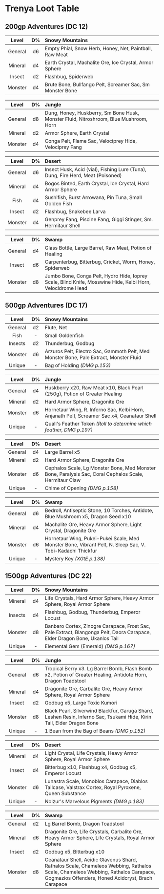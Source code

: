 # Trenya Loot Table

## 200gp Adventures (DC 12)

| Level    | D%  | Snowy Mountains |
| :------: | :-: | :-------------- |
| General  | d6  | Empty Phial, Snow Herb, Honey, Net, Paintball, Raw Meat |
| Mineral  | d4  | Earth Crystal, Machalite Ore, Ice Crystal, Armor Sphere |
| Insect   | d2  | Flashbug, Spiderweb |
| Monster  | d4  | Brute Bone, Bullfango Pelt, Screamer Sac, Sm Monster Bone |

| Level    | D%  | Jungle |
| :------: | :-: | :----- |
| General  | d8  | Dung, Honey, Huskberry, Sm Bone Husk, Monster Fluid, Nitroshroom, Blue Mushroom, Horn |
| Mineral  | d2  | Armor Sphere, Earth Crystal |
| Monster  | d4  | Conga Pelt, Flame Sac, Velociprey Hide, Velociprey Fang |

| Level    | D%  | Desert |
| :------: | :-: | :----- |
| General  | d6  | Insect Husk, Acid (vial), Fishing Lure (Tuna), Dung, Fire Herd, Meat (Poisoned) |
| Mineral  | d4  | Bogos Binted, Earth Crystal, Ice Crystal, Hard Armor Sphere |
| Fish     | d4  | Sushifish, Burst Arrowana, Pin Tuna, Small Golden Fish |
| Insect   | d2  | Flashbug, Snakebee Larva |
| Monster  | d4  | Genprey Fang, Piscine Fang, Giggi Stinger, Sm. Hermitaur Shell |

| Level    | D%  | Swamp |
| :------: | :-: | :---- |
| General  | d4  | Glass Bottle, Large Barrel, Raw Meat, Potion of Healing |
| Insect   | d6  | Carpenterbug, Bitterbug, Cricket, Worm, Honey, Spiderweb |
| Monster  | d8  | Jumbo Bone, Conga Pelt, Hydro Hide, Ioprey Scale, Blind Knife, Mosswine Hide, Kelbi Horn, Velocidrome Head |

## 500gp Adventures (DC 17)

| Level    | D%  | Snowy Mountains |
| :------: | :-: | :-------------- |
| General  | d2  | Flute, Net |
| Fish     | -   | Small Goldenfish |
| Insects  | d2  | Thunderbug, Godbug |
| Monster  | d6  | Arzuros Pelt, Electro Sac, Gammoth Pelt, Med Monster Bone, Pale Extract, Monster Fluid |
| Unique   | -   | Bag of Holding *(DMG p.153)* |

| Level    | D%  | Jungle |
| :------: | :-: | :----- |
| General  | d4  | Huskberry x20, Raw Meat x10, Black Pearl (250g), Potion of Greater Healing |
| Mineral  | d2  | Hard Armor Sphere, Dragonite Ore |
| Monster  | d6  | Hornetaur Wing, R. Inferno Sac, Kelbi Horn, Anjanath Pelt, Screamer Sac x4, Ceanataur Shell |
| Unique   | -   | Quall's Feather Token *(Roll to determine which feather, DMG p.197)* |

| Level    | D%  | Desert |
| :------: | :-: | :----- |
| General  | d4  | Large Barrel x5 | Parashroom x5, Hot Pepper, Dust of Life x2 |
| Mineral  | d2  | Hard Armor Sphere, Dragonite Ore |
| Monster  | d6  | Cephalos Scale, Lg Monster Bone, Med Monster Bone, Paralysis Sac, Coral Cephalos Scale, Hermitaur Claw |
| Unique   | -   | Chime of Opening *(DMG p.158)* |

| Level    | D%  | Swamp |
| :------: | :-: | :---- |
| General  | d6  | Bedroll, Antiseptic Stone, 10 Torches, Antidote, Blue Mushroom x5, Dragon Seed x10 |
| Mineral  | d4  | Machalite Ore, Heavy Armor Sphere, Light Crystal, Dragonite Ore |
| Monster  | d6  | Hornetaur Wing, Pukei-Pukei Scale, Med Monster Bone, Vibrant Pelt, N. Sleep Sac, V. Tobi-Kadachi Thickfur |
| Unique   | -   | Mystery Key *(XGtE p.138)* |

## 1500gp Adventures (DC 22)

| Level    | D%  | Snowy Mountains |
| :------: | :-: | :-------------- |
| Mineral  | d4  | Life Crystals, Hard Armor Sphere, Heavy Armor Sphere, Royal Armor Sphere |
| Insects  | d4  | Flashbug, Godbug, Thunderbug, Emperor Locust |
| Monster  | d8  | Banbaro Cortex, Zinogre Carapace, Frost Sac, Pale Extract, Blangonga Pelt, Daora Carapace, Elder Dragon Bone, Ukanlos Tail |
| Unique   | -   | Elemental Gem (Emerald) *(DMG p.167)* |

| Level    | D%  | Jungle |
| :------: | :-: | :----- |
| General  | d6  | Tropical Berry x3. Lg Barrel Bomb, Flash Bomb x2, Potion of Greater Healing, Antidote Horn, Dragon Toadstool |
| Mineral  | d4  | Dragonite Ore, Carbalite Ore, Heavy Armor Sphere, Royal Armor Sphere |
| Insect   | d2  | Godbug x5, Large Toxic Kumori |
| Monster  | d8  | Black Pearl, Silverwind Blackfur, Garuga Shard, Leshen Resin, Inferno Sac, Tsukami Hide, Kirin Tail, Elder Dragon Bone |
| Unique   | -   | 1 Bean from the Bag of Beans *(DMG p.152)* |

| Level    | D%  | Desert |
| :------: | :-: | :----- |
| Mineral  | d4  | Light Crystal, Life Crystals, Heavy Armor Sphere, Royal Armor Sphere |
| Insect   | d4  | Bitterbug x10, Flashbug x4, Godbug x5, Emperor Locust |
| Monster  | d6  | Lunastra Scale, Monoblos Carapace, Diablos Tailcase, Valstrax Cortex, Royal Pyroxene, Queen Substance |
| Unique   | -   | Nolzur's Marvelous Pigments *(DMG p.183)* |

| Level    | D%  | Swamp |
| :------: | :-: | :---- |
| General  | d2  | Lg Barrel Bomb, Dragon Toadstool |
| Mineral  | d6  | Dragonite Ore, Life Crystals, Carbalite Ore, Heavy Armor Sphere, Life Crystals, Royal Armor Sphere |
| Insect   | d2  | Godbug x5, Bitterbug x10 |
| Monster  | d8  | Ceanataur Shell, Acidic Glavenus Shard, Rathalos Scale, Chameleos Webbing, Rathalos Scale, Chameleos Webbing, Rathalos Carapace, Gogmazios Offenders, Honed Acidcryst, Brach Carapace |